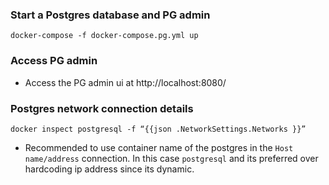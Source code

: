 ### Start a Postgres database and PG admin

```docker
docker-compose -f docker-compose.pg.yml up
```

### Access PG admin

- Access the PG admin ui at http://localhost:8080/

### Postgres network connection details

```docker
docker inspect postgresql -f “{{json .NetworkSettings.Networks }}”
```

- Recommended to use container name of the postgres in the `Host name/address` connection. In this case `postgresql` and its preferred over hardcoding ip address since its dynamic.
